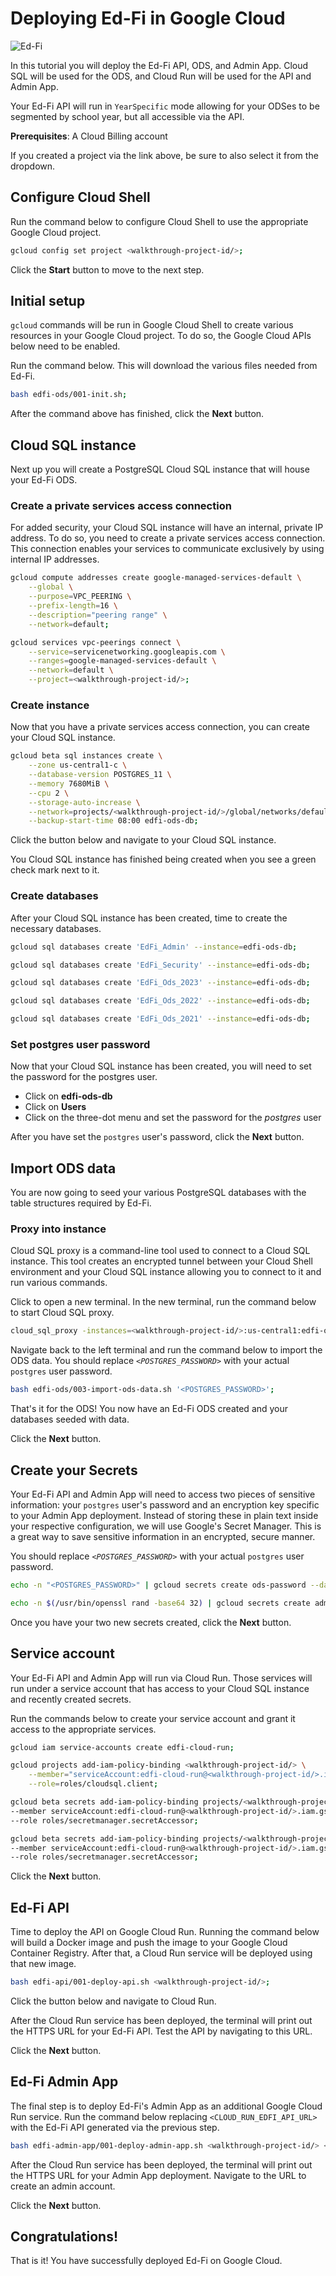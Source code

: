 # Deploying Ed-Fi in Google Cloud

![Ed-Fi](https://www.ed-fi.org/assets/2019/07/Ed-FiLogo-2.png)

In this tutorial you will deploy the Ed-Fi API, ODS, and Admin App. Cloud SQL will be used for the ODS, and Cloud Run will be used for the API and Admin App.

Your Ed-Fi API will run in `YearSpecific` mode allowing for your ODSes to be segmented by school year, but all accessible via the API.

**Prerequisites**: A Cloud Billing account

<walkthrough-tutorial-duration duration="45"></walkthrough-tutorial-duration>

<walkthrough-project-setup billing="true"></walkthrough-project-setup>

If you created a project via the link above, be sure to also select it from the dropdown.

## Configure Cloud Shell

Run the command below to configure Cloud Shell to use the appropriate Google Cloud project.

```sh
gcloud config set project <walkthrough-project-id/>;
```

Click the **Start** button to move to the next step.

## Initial setup
`gcloud` commands will be run in Google Cloud Shell to create various resources in your Google Cloud project. To do so, the Google Cloud APIs below need to be enabled.

<walkthrough-enable-apis apis="sqladmin.googleapis.com,run.googleapis.com,cloudbuild.googleapis.com,compute.googleapis.com,secretmanager.googleapis.com,servicenetworking.googleapis.com"></walkthrough-enable-apis>

Run the command below. This will download the various files needed from Ed-Fi.

```sh
bash edfi-ods/001-init.sh;
```

After the command above has finished, click the **Next** button.


## Cloud SQL instance
Next up you will create a PostgreSQL Cloud SQL instance that will house your Ed-Fi ODS.

### Create a private services access connection
For added security, your Cloud SQL instance will have an internal, private IP address. To do so, you need to create a private services access connection. This connection enables your services to communicate exclusively by using internal IP addresses.

```sh
gcloud compute addresses create google-managed-services-default \
    --global \
    --purpose=VPC_PEERING \
    --prefix-length=16 \
    --description="peering range" \
    --network=default;
```

```sh
gcloud services vpc-peerings connect \
    --service=servicenetworking.googleapis.com \
    --ranges=google-managed-services-default \
    --network=default \
    --project=<walkthrough-project-id/>;
```

### Create instance
Now that you have a private services access connection, you can create your Cloud SQL instance.

```sh
gcloud beta sql instances create \
    --zone us-central1-c \
    --database-version POSTGRES_11 \
    --memory 7680MiB \
    --cpu 2 \
    --storage-auto-increase \
    --network=projects/<walkthrough-project-id/>/global/networks/default \
    --backup-start-time 08:00 edfi-ods-db;
```

Click the button below and navigate to your Cloud SQL instance.

<walkthrough-menu-navigation sectionId="SQL_SECTION"></walkthrough-menu-navigation>

You Cloud SQL instance has finished being created when you see a green check mark next to it.

### Create databases
After your Cloud SQL instance has been created, time to create the necessary databases.

```sh
gcloud sql databases create 'EdFi_Admin' --instance=edfi-ods-db;
```

```sh
gcloud sql databases create 'EdFi_Security' --instance=edfi-ods-db;
```

```sh
gcloud sql databases create 'EdFi_Ods_2023' --instance=edfi-ods-db;
```

```sh
gcloud sql databases create 'EdFi_Ods_2022' --instance=edfi-ods-db;
```

```sh
gcloud sql databases create 'EdFi_Ods_2021' --instance=edfi-ods-db;
```

### Set postgres user password
Now that your Cloud SQL instance has been created, you will need to set the password for the postgres user.

* Click on **edfi-ods-db**
* Click on **Users**
* Click on the three-dot menu and set the password for the *postgres* user

After you have set the `postgres` user's password, click the **Next** button.


## Import ODS data
You are now going to seed your various PostgreSQL databases with the table structures required by Ed-Fi.

### Proxy into instance
Cloud SQL proxy is a command-line tool used to connect to a Cloud SQL instance. This tool creates an encrypted tunnel between your Cloud Shell environment and your Cloud SQL instance allowing you to connect to it and run various commands.

Click <walkthrough-open-cloud-shell-button></walkthrough-open-cloud-shell-button> to open a new terminal. In the new terminal, run the command below to start Cloud SQL proxy.

```bash
cloud_sql_proxy -instances=<walkthrough-project-id/>:us-central1:edfi-ods-db=tcp:5432;
```

Navigate back to the left terminal and run the command below to import the ODS data. You should replace *`<POSTGRES_PASSWORD>`* with your actual `postgres` user password.

```sh
bash edfi-ods/003-import-ods-data.sh '<POSTGRES_PASSWORD>';
```

That's it for the ODS! You now have an Ed-Fi ODS created and your databases seeded with data.

Click the **Next** button.


## Create your Secrets
Your Ed-Fi API and Admin App will need to access two pieces of sensitive information: your `postgres` user's password and an encryption key specific to your Admin App deployment. Instead of storing these in plain text inside your respective configuration, we will use Google's Secret Manager. This is a great way to save sensitive information in an encrypted, secure manner.

You should replace *`<POSTGRES_PASSWORD>`* with your actual `postgres` user password.

```sh
echo -n "<POSTGRES_PASSWORD>" | gcloud secrets create ods-password --data-file=-
```

```sh
echo -n $(/usr/bin/openssl rand -base64 32) | gcloud secrets create admin-app-encryption-key --data-file=-
```

Once you have your two new secrets created, click the **Next** button.

## Service account
Your Ed-Fi API and Admin App will run via Cloud Run. Those services will run under a service account that has access to your Cloud SQL instance and recently created secrets.

Run the commands below to create your service account and grant it access to the appropriate services.

```sh
gcloud iam service-accounts create edfi-cloud-run;
```

```sh
gcloud projects add-iam-policy-binding <walkthrough-project-id/> \
    --member="serviceAccount:edfi-cloud-run@<walkthrough-project-id/>.iam.gserviceaccount.com" \
    --role=roles/cloudsql.client;
```

```sh
gcloud beta secrets add-iam-policy-binding projects/<walkthrough-project-id/>/secrets/ods-password \
--member serviceAccount:edfi-cloud-run@<walkthrough-project-id/>.iam.gserviceaccount.com \
--role roles/secretmanager.secretAccessor;
```

```sh
gcloud beta secrets add-iam-policy-binding projects/<walkthrough-project-id/>/secrets/admin-app-encryption-key \
--member serviceAccount:edfi-cloud-run@<walkthrough-project-id/>.iam.gserviceaccount.com \
--role roles/secretmanager.secretAccessor;
```

Click the **Next** button.


## Ed-Fi API
Time to deploy the API on Google Cloud Run. Running the command below will build a Docker image and push the image to your Google Cloud Container Registry. After that, a Cloud Run service will be deployed using that new image.

```sh
bash edfi-api/001-deploy-api.sh <walkthrough-project-id/>;
```

Click the button below and navigate to Cloud Run.

<walkthrough-menu-navigation sectionId="CLOUD_RUN_SECTION"></walkthrough-menu-navigation>
<walkthrough-menu-navigation sectionId="SECURITY_SECTION"></walkthrough-menu-navigation>

After the Cloud Run service has been deployed, the terminal will print out the HTTPS URL for your Ed-Fi API. Test the API by navigating to this URL.

Click the **Next** button.

## Ed-Fi Admin App
The final step is to deploy Ed-Fi's Admin App as an additional Google Cloud Run service. Run the command below replacing `<CLOUD_RUN_EDFI_API_URL>` with the Ed-Fi API generated via the previous step.

```sh
bash edfi-admin-app/001-deploy-admin-app.sh <walkthrough-project-id/> <CLOUD_RUN_EDFI_API_URL>;
```

After the Cloud Run service has been deployed, the terminal will print out the HTTPS URL for your Admin App deployment. Navigate to the URL to create an admin account.

Click the **Next** button.

## Congratulations!
That is it! You have successfully deployed Ed-Fi on Google Cloud.

<walkthrough-conclusion-trophy></walkthrough-conclusion-trophy>
